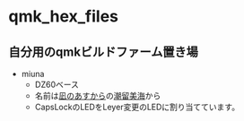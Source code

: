 # qmk_hex_files

## 自分用のqmkビルドファーム置き場

- miuna
  - DZ60ベース
  - 名前は[凪のあすから](http://nagiasu.jp)の[潮留美海](http://nagiasu.jp/character/index.html#6)から
  - CapsLockのLEDをLeyer変更のLEDに割り当てています。
